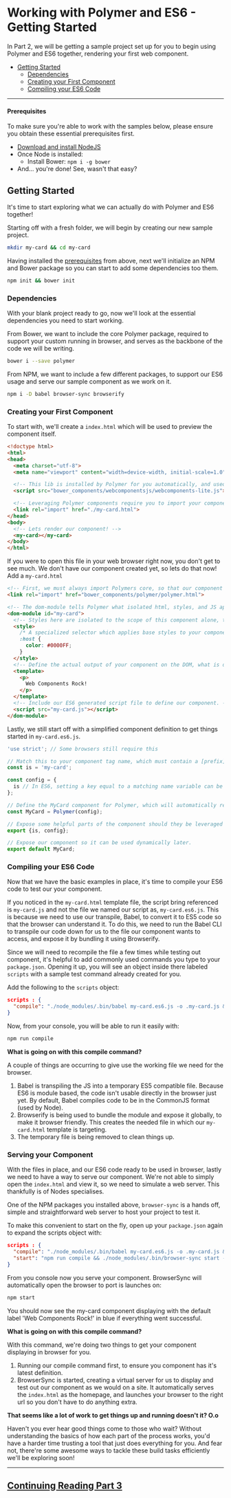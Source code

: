 # Working with Polymer and ES6 - Getting Started

In Part 2, we will be getting a sample project set up for you to begin using Polymer and ES6 together, rendering your
 first web component.

- [Getting Started](#getting-started)
  - [Dependencies](#dependencies)
  - [Creating your First Component](#creating-your-first-component)
  - [Compiling your ES6 Code](#compiling-your-es6-code)

---

#### Prerequisites

To make sure you're able to work with the samples below, please ensure you obtain these essential prerequisites first.

- [Download and install NodeJS](https://nodejs.org/download/)
- Once Node is installed:
  - Install Bower: ```npm i -g bower```
- And... you're done! See, wasn't that easy?

## Getting Started

It's time to start exploring what we can actually do with Polymer and ES6 together!

Starting off with a fresh folder, we will begin by creating our new sample project.

```bash
mkdir my-card && cd my-card
```

Having installed the [prerequisites](#prerequisites) from above, next we'll initialize an NPM and Bower package so you
can start to add some dependencies too them.

```bash
npm init && bower init
```

### Dependencies

With your blank project ready to go, now we'll look at the essential dependencies you need to start
working.

From Bower, we want to include the core Polymer package, required to support your custom running in browser, and
serves as the backbone of the code we will be writing.

```bash
bower i --save polymer
```

From NPM, we want to include a few different packages, to support our ES6 usage and serve our sample component as we
work on it.

```bash
npm i -D babel browser-sync browserify
```

### Creating your First Component

To start with, we'll create a ```index.html``` which will be used to preview the component itself.

```html
<!doctype html>
<html>
<head>
  <meta charset="utf-8">
  <meta name="viewport" content="width=device-width, initial-scale=1.0">

  <!-- This lib is installed by Polymer for you automatically, and used for browser polyfills. -->
  <script src="bower_components/webcomponentsjs/webcomponents-lite.js"></script>

  <!-- Leveraging Polymer components require you to import your components to make use of them. -->
  <link rel="import" href="./my-card.html">
</head>
<body>
  <!-- Lets render our component! -->
  <my-card></my-card>
</body>
</html>
```

If you were to open this file in your web browser right now, you don't get to see much. We don't have our component
created yet, so lets do that now! Add a ```my-card.html```

```html
<!-- First, we must always import Polymers core, so that our component will be definable. -->
<link rel="import" href="bower_components/polymer/polymer.html">

<!-- The dom-module tells Polymer what isolated html, styles, and JS applied to your given component. -->
<dom-module id="my-card">
  <!-- Styles here are isolated to the scope of this component alone, to help reduce global style cruft. -->
  <style>
    /* A specialized selector which applies base styles to your component. */
    :host {
      color: #0000FF;
    }
  </style>
  <!-- Define the actual output of your component on the DOM, what is displays or lets user interact with. -->
  <template>
    <p>
      Web Components Rock!
    </p>
  </template>
  <!-- Include our ES6 generated script file to define our component. -->
  <script src="my-card.js"></script>
</dom-module>
```

Lastly, we still start off with a simplified component definition to get things started in ```my-card.es6.js```.

```javascript
'use strict'; // Some browsers still require this

// Match this to your component tag name, which must contain a [prefix]-[name]
const is = 'my-card';

const config = {
  is // In ES6, setting a key equal to a matching name variable can be shorten
};

// Define the MyCard component for Polymer, which will automatically register it on the DOM for us after.
const MyCard = Polymer(config);

// Expose some helpful parts of the component should they be leveraged by other components.
export {is, config};

// Expose our component so it can be used dynamically later.
export default MyCard;
```

### Compiling your ES6 Code

Now that we have the basic examples in place, it's time to compile your ES6 code to test our your component.

If you noticed in the ```my-card.html``` template file, the script bring referenced is ```my-card.js``` and not
the file we named our script as, ```my-card.es6.js```. This is because we need to use our transpile, Babel, to
convert it to ES5 code so that the browser can understand it. To do this, we need to run the Babel CLI to transpile
our code down for us to the file our component wants to access, and expose it by bundling it using Browserify.

Since we will need to recompile the file a few times while testing out component, it's helpful to add commonly used
commands you type to your ```package.json```. Opening it up, you will see an object inside there labeled
```scripts``` with a sample test command already created for you.

Add the following to the ```scripts``` object:

```json
scripts : {
  "compile": "./node_modules/.bin/babel my-card.es6.js -o .my-card.js && ./node_modules/.bin/browserify .my-card.js -o my-card.js && rm .my-card.js"
}
```

Now, from your console, you will be able to run it easily with:

```bash
npm run compile
```

**What is going on with this compile command?**

A couple of things are occurring to give use the working file we need for the browser.

1. Babel is transpiling the JS into a temporary ES5 compatible file. Because ES6 is module based, the code isn't
usable directly in the browser just yet. By default, Babel compiles code to be in the CommonJS format (used by Node).
2. Browserify is being used to bundle the module and expose it globally, to make it browser friendly. This creates
the needed file in which our ```my-card.html``` template is targeting.
3. The temporary file is being removed to clean things up.

### Serving your Component

With the files in place, and our ES6 code ready to be used in browser, lastly we need to have a way to serve our
component. We're not able to simply open the ```index.html``` and view it, so we need to simulate a web server. This
thankfully is of Nodes specialises.

One of the NPM packages you installed above, ```browser-sync``` is a hands off, simple and
straightforward web server to host your project to test it.

To make this convenient to start on the fly, open up your ```package.json``` again to expand the scripts object with:

```json
scripts : {
  "compile": "./node_modules/.bin/babel my-card.es6.js -o .my-card.js && ./node_modules/.bin/browserify .my-card.js -o my-card.js && rm .my-card.js",
  "start": "npm run compile && ./node_modules/.bin/browser-sync start --server --files 'index.html'"
}
```

From you console now you serve your component. BrowserSync will automatically open the browser to port is launches on:

```bash
npm start
```

You should now see the my-card component displaying with the default label 'Web Components Rock!' in blue if
everything went successful.

**What is going on with this compile command?**

With this command, we're doing two things to get your component displaying in browser for you.

1. Running our compile command first, to ensure you component has it's latest definition.
2. BrowserSync is started, creating a virtual server for us to display and test out our component as we would on a
site. It automatically serves the ```index.html``` as the homepage, and launches your browser to the right url so you
 don't have to do anything extra.

**That seems like a lot of work to get things up and running doesn't it? O.o**

Haven't you ever hear good things come to those who wait? Without understanding the basics of how each part of the
process works, you'd have a harder time trusting a tool that just does everything for you. And fear not, there're
some awesome ways to tackle these build tasks efficiently we'll be exploring soon!

---

## [Continuing Reading Part 3](https://github.com/hence-io/hence-component-framework/tree/master/blogs/working-with-polymer-and-es6/3-exporing-components)
